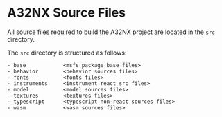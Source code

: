 # A32NX Source Files

All source files required to build the A32NX project are located in the `src` directory. 

The `src` directory is structured as follows:

```
- base            <msfs package base files>
- behavior        <behavior sources files>
- fonts           <fonts files>
- instruments     <instrument react src files>
- model           <model sources files>
- textures        <textures files>
- typescript      <typescript non-react sources files>
- wasm            <wasm sources files>
```
